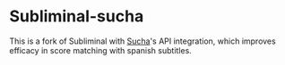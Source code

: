Subliminal-sucha
==========

This is a fork of Subliminal with [Sucha](https://sucha.caretas.club/)'s API integration, which improves efficacy in score matching with spanish subtitles.
